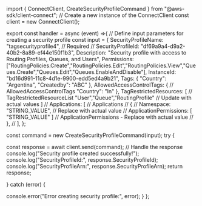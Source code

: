 import { ConnectClient, CreateSecurityProfileCommand } from "@aws-sdk/client-connect";
// Create a new instance of the ConnectClient
const client = new ConnectClient();

export const handler = async (event) =>{
// Define input parameters for creating a security profile
const input = {
   SecurityProfileName: "tagsecurityprofile4", // Required
   // SecurityProfileId: "df69a9a4-d9a2-40b2-8a89-ef44e150f1b3",
   Description: "Security profile with access to Routing Profiles, Queues, and Users",
   Permissions: ["RoutingPolicies.Create","RoutingPolicies.Edit","RoutingPolicies.View","Queues.Create","Queues.Edit","Queues.EnableAndDisable"],
   InstanceId: "bd16d991-11c8-4d1e-9900-edd5ed4a9b21", 
   Tags: {
       "Country": "Argentina", 
       "Createdby": "ABC"
   },
   AllowedAccessControlTags: { // AllowedAccessControlTags
       "Country": "In"
   },
   TagRestrictedResources: [ // TagRestrictedResourceList
       "User","Queue","RoutingProfile" // Update with actual values
   ]
   // Applications: [ // Applications
   //     {
   //        Namespace: "STRING_VALUE", // Replace with actual value
   //        ApplicationPermissions: [ "STRING_VALUE" ] // ApplicationPermissions - Replace with actual value
   //     },
   // ],
};

const command = new CreateSecurityProfileCommand(input);
try {
   
   const response = await client.send(command);
   // Handle the response
   console.log("Security profile created successfully!");
   console.log("SecurityProfileId:", response.SecurityProfileId);
   console.log("SecurityProfileArn:", response.SecurityProfileArn);
   return response;
   
        
} catch (error) {
   
   console.error("Error creating security profile:", error);
}
};
